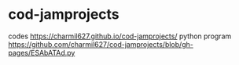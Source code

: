 # cod-jamprojects
codes
https://charmil627.github.io/cod-jamprojects/
 python program https://github.com/charmil627/cod-jamprojects/blob/gh-pages/ESAbATAd.py
